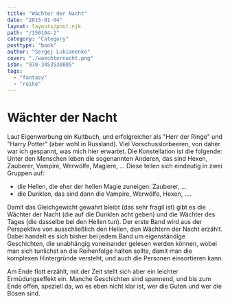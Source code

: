 ```yaml
---
title: "Wächter der Nacht"
date: "2015-01-04"
layout: layouts/post.njk
path: "/150104-2"
category: "Category"
posttype: "book"
author: "Sergej Lukianenko"
cover: "./waechternacht.png"
isbn: "978-3453530805"
tags:
  - "fantasy"
  - "reihe"
---
```

# Wächter der Nacht

Laut Eigenwerbung ein Kultbuch, und erfolgreicher als "Herr der Ringe" und "Harry Potter" (aber wohl in Russland).
Viel Vorschusslorbeeren, von daher war ich gespannt, was mich hier erwartet. Die Konstellation ist die folgende:
Unter den Menschen leben die sogenannten Anderen, das sind Hexen, Zauberer, Vampire, Werwölfe, Magiere, ... Diese
teilen sich eindeutig in zwei Gruppen auf:

* die Hellen, die eher der hellen Magie zuneigen: Zauberer, ...
* die Dunklen, das sind dann die Vampire, Werwölfe, Hexen, ....

Damit das Gleichgewicht gewahrt bleibt (das sehr fragil ist) gibt es die Wächter der Nacht (die auf die Dunklen
acht geben) und die Wächter des Tages (die dasselbe bei den Hellen tun). Der erste Band wird  aus der
Perspektive von ausschließlich den Hellen, den Wächtern der Nacht erzählt. Dabei handelt es sich bisher bei
jedem Band um eigenständige Geschichten, die unabhängig voneinander gelesen werden können, wobei man sich
tunlichst an die Reihenfolge halten sollte, damit man die komplexen Hintergründe versteht, und auch die Personen
einsortieren kann.

Am Ende flott erzählt, mit der Zeit stellt sich aber ein leichter Ermüdungseffekt ein. Manche Geschichten sind
spannend, und bis zum Ende offen, speziell da, wo es eben nicht klar ist, wer die Guten und wer die Bösen sind.

